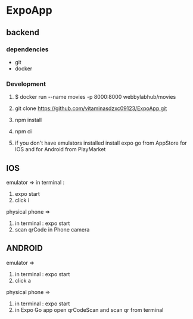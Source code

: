 # ExpoApp

## backend

### dependencies

* git 
* docker

### Development

1.  $ docker run --name movies -p 8000:8000 webbylabhub/movies
2.  git clone https://github.com/vitaminasdzxc09123/ExpoApp.git
3. npm install
4. npm ci

5. if you don't have emulators installed install expo go from AppStore for IOS and for Android from PlayMarket

## IOS 
emulator => in terminal : 

1. expo start
2. click i

physical phone => 

1. in terminal :  expo start 
2. scan qrCode in Phone camera

## ANDROID 

emulator => 

1. in terminal : expo start
2. click a

physical phone => 

1. in terminal : expo start
2. in Expo Go app open qrCodeScan and scan qr from terminal
